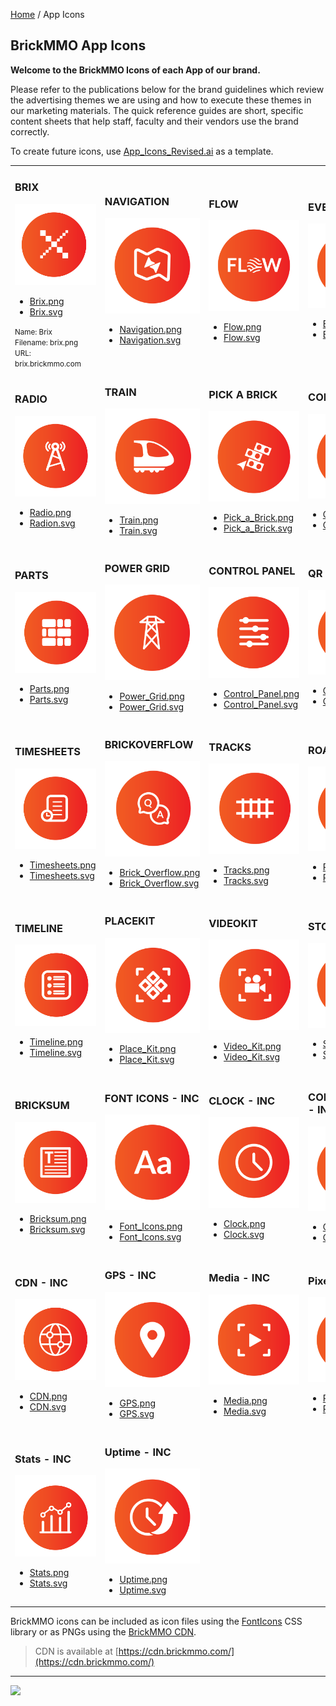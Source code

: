<style>@import url("/readme.codeadam.ca/readme.css");</style>

[Home](/) / App Icons

## BrickMMO App Icons

**Welcome to the BrickMMO Icons of each App of our brand.**

Please refer to the publications below for the brand guidelines which review the advertising themes we are using and how to execute these themes in our marketing materials. The quick reference guides are short, specific content sheets that help staff, faculty and their vendors use the brand correctly.

To create future icons, use [App_Icons_Revised.ai](icons/App_Icons_Revised.ai) as a template.

<table style="width:100%;">
<tr>
<td width="25%">

<h3>BRIX</h3>
<img src="icons/png/Brix.png">
<ul>
<li><a href="icons/png/Brix.png" download>Brix.png</a></li>
<li><a href="icons/svg/Brix.svg" download>Brix.svg</a></li>
</ul>

<small>
Name: Brix
<br>
Filename: brix.png
<br>
URL: brix.brickmmo.com
</small>

</td>
<td width="25%">

<h3>NAVIGATION</h3>
<img src="icons/png/Navigation.png">
<ul>
<li><a href="icons/png/Navigation.png" download>Navigation.png</a></li>
<li><a href="icons/svg/Navigation.svg" download>Navigation.svg</a></li>
</ul>

</td>
<td width="25%">

<h3>FLOW</h3>
<img src="icons/png/Flow.png">
<ul>
<li><a href="icons/png/Flow.png" download>Flow.png</a></li>
<li><a href="icons/svg/Flow.svg" download>Flow.svg</a></li>
</ul>

</td>
<td width="25%">

<h3>EVENTS</h3>
<img src="icons/png/Events.png">
<ul>
<li><a href="icons/png/Events.png" download>Events.png</a></li>
<li><a href="icons/svg/Events.svg" download>Events.svg</a></li>
</ul>

</td>
</tr>
<tr>
<td width="25%">

<h3>RADIO</h3>
<img src="icons/png/Radio.png">
<ul>
<li><a href="icons/png/Radio.png" download>Radio.png</a></li>
<li><a href="icons/svg/Radio.svg" download>Radion.svg</a></li>
</ul>

</td>
<td width="25%">

<h3>TRAIN</h3>
<img src="icons/png/Train.png">
<ul>
<li><a href="icons/png/Train.png" download>Train.png</a></li>
<li><a href="icons/svg/Train.svg" download>Train.svg</a></li>
</ul>

</td>
<td width="25%">

<h3>PICK A BRICK</h3>
<img src="icons/png/Pick_a_Brick.png">
<ul>
<li><a href="icons/png/Pick_a_Brick.png" download>Pick_a_Brick.png</a></li>
<li><a href="icons/svg/Pick_a_Brick.svg" download>Pick_a_Brick.svg</a></li>
</ul>

</td>
<td width="25%">

<h3>COLOURS</h3>
<img src="icons/png/Colours.png">
<ul>
<li><a href="icons/png/Colours.png" download>Colours.png</a></li>
<li><a href="icons/svg/Colours.svg" download>Colours.svg</a></li>
</ul>

</td>
</tr>
<tr>
<td width="25%">

<h3>PARTS</h3>
<img src="icons/png/Parts.png">
<ul>
<li><a href="icons/png/Parts.png" download>Parts.png</a></li>
<li><a href="icons/svg/Parts.svg" download>Parts.svg</a></li>
</ul>

</td>
<td width="25%">

<h3>POWER GRID</h3>
<img src="icons/png/Power_Grid.png">
<ul>
<li><a href="icons/png/Power_Grid.png" download>Power_Grid.png</a></li>
<li><a href="icons/svg/Power_Grid.svg" download>Power_Grid.svg</a></li>
</ul>

</td>
<td width="25%">

<h3>CONTROL PANEL</h3>
<img src="icons/png/Control_Panel.png">
<ul>
<li><a href="icons/png/Control_Panel.png" download>Control_Panel.png</a></li>
<li><a href="icons/svg/Control_Panel.svg" download>Control_Panel.svg</a></li>
</ul>

</td>
<td width="25%">

<h3>QR</h3>
<img src="icons/png/QR.png">
<ul>
<li><a href="icons/png/QR.png" download>QR.png</a></li>
<li><a href="icons/svg/QR.svg" download>QR.svg</a></li>
</ul>

</td>
</tr>
<tr>
<td width="25%">

<h3>TIMESHEETS</h3>
<img src="icons/png/Timesheets.png">
<ul>
<li><a href="icons/png/Timesheets.png" download>Timesheets.png</a></li>
<li><a href="icons/svg/Timesheets.svg" download>Timesheets.svg</a></li>
</ul>

</td>
<td width="25%">

<h3>BRICKOVERFLOW</h3>
<img src="icons/png/Brick_Overflow.png">
<ul>
<li><a href="icons/png/Brick_Overflow.png" download>Brick_Overflow.png</a></li>
<li><a href="icons/svg/Brick_Overflow.svg" download>Brick_Overflow.svg</a></li>
</ul>

</td>
<td width="25%">

<h3>TRACKS</h3>
<img src="icons/png/Tracks.png">
<ul>
<li><a href="icons/png/Tracks.png" download>Tracks.png</a></li>
<li><a href="icons/svg/Tracks.svg" download>Tracks.svg</a></li>
</ul>

</td>
<td width="25%">

<h3>ROADVIEW</h3>
<img src="icons/png/Road_View.png">
<ul>
<li><a href="icons/png/Road_View.png" download>Road_View.png</a></li>
<li><a href="icons/svg/Road_View.svg" download>Road_View.svg</a></li>
</ul>

</td>
</tr>
<tr>
<td width="25%">

<h3>TIMELINE</h3>
<img src="icons/png/Timeline.png">
<ul>
<li><a href="icons/png/Timeline.png" download>Timeline.png</a></li>
<li><a href="icons/svg/Timeline.svg" download>Timeline.svg</a></li>
</ul>

</td>
<td width="25%">
  
<h3>PLACEKIT</h3>
<img src="icons/png/Place_Kit.png">
<ul>
<li><a href="icons/png/Place_Kit.png" download>Place_Kit.png</a></li>
<li><a href="icons/svg/Place_Kit.svg" download>Place_Kit.svg</a></li>
</ul>

</td>
<td width="25%">

<h3>VIDEOKIT</h3>

<img src="icons/png/Video_Kit.png">
<ul>
<li><a href="icons/png/Video_Kit.png" download>Video_Kit.png</a></li>
<li><a href="icons/svg/Video_Kit.svg" download>Video_Kit.svg</a></li>
</ul>

</td>
<td width="25%">

<h3>STORES</h3>
<img src="icons/png/Stores.png">
<ul>
<li><a href="icons/png/Stores.png" download>Stores.png</a></li>
<li><a href="icons/svg/Stores.svg" download>Stores.svg</a></li>
</ul>

</td>
</tr>
<tr>
<td width="25%">

<h3>BRICKSUM</h3>
<img src="icons/png/Bricksum.png">
<ul>
<li><a href="icons/png/Bricksum.png" download>Bricksum.png</a></li>
<li><a href="icons/svg/Bricksum.svg" download>Bricksum.svg</a></li>
</ul>

</td>
<td width="25%">

<h3>FONT ICONS - INC</h3>
<img src="icons/png/Font_Icons.png">
<ul>
<li><a href="icons/png/Font_Icons.png" download>Font_Icons.png</a></li>
<li><a href="icons/svg/Font_Icons.svg" download>Font_Icons.svg</a></li>
</ul>

</td>
<td width="25%">

<h3>CLOCK - INC</h3>
<img src="icons/png/Clock.png">
<ul>
<li><a href="icons/png/Clock.png" download>Clock.png</a></li>
<li><a href="icons/svg/Clock.svg" download>Clock.svg</a></li>
</ul>

</td>
<td width="25%">

<h3>CONVERSIONS - INC</h3>
<img src="icons/png/Conversions.png">
<ul>
<li><a href="icons/png/Conversions.png" download>Conversions.png</a></li>
<li><a href="icons/svg/Conversions.svg" download>Conversions.svg</a></li>
</ul>

</td>
</tr>
<tr>
<td>
    
<h3>CDN - INC</h3>
<img src="icons/png/CDN.png">
<ul>
<li><a href="icons/png/CDN.png" download>CDN.png</a></li>
<li><a href="icons/svg/CDN.svg" download>CDN.svg</a></li>
</ul>

</td>
<td>
    
<h3>GPS - INC</h3>
<img src="icons/png/GPS.png">
<ul>
<li><a href="icons/png/GPS.png" download>GPS.png</a></li>
<li><a href="icons/svg/GPS.svg" download>GPS.svg</a></li>
</ul>

</td>
<td>
    
<h3>Media - INC</h3>
<img src="icons/png/Media.png">
<ul>
<li><a href="icons/png/Media.png" download>Media.png</a></li>
<li><a href="icons/svg/Media.svg" download>Media.svg</a></li>
</ul>

</td>
<td>
    
<h3>Pixelate - INC</h3>
<img src="icons/png/Pixelate.png">
<ul>
<li><a href="icons/png/Pixelate.png" download>Pixelate.png</a></li>
<li><a href="icons/svg/Pixelate.svg" download>Pixelate.svg</a></li>
</ul>

</td>
</tr>
<tr>
<td>
    
<h3>Stats - INC</h3>
<img src="icons/png/Stats.png">
<ul>
<li><a href="icons/png/Stats.png" download>Stats.png</a></li>
<li><a href="icons/svg/Stats.svg" download>Stats.svg</a></li>
</ul>

</td>
<td>
    
<h3>Uptime - INC</h3>
<img src="icons/png/Uptime.png">
<ul>
<li><a href="icons/png/Uptime.png" download>Uptime.png</a></li>
<li><a href="icons/svg/Uptime.svg" download>Uptime.svg</a></li>
</ul>

</td>
</tr>
</table>


BrickMMO icons can be included as icon files using the [FontIcons](https://fonticons.brickmmo.com) CSS library or as PNGs using the [BrickMMO CDN](https://cdn.brickmmo.com). 

> CDN is available at [https://cdn.brickmmo.com/](https://cdn.brickmmo.com/)

---

<a href="https://brickmmo.com">
<img src="https://cdn.brickmmo.com/images@1.0.0/brickmmo-logo-coloured-horizontal.png" width="100">
</a>
